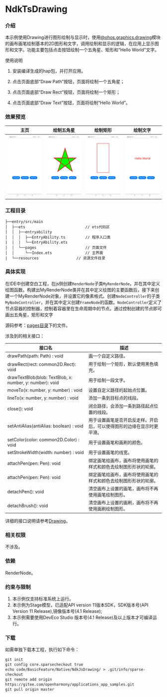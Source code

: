 # NdkTsDrawing

### 介绍

本示例使用Drawing进行图形绘制与显示时，使用[@ohos.graphics.drawing](https://gitee.com/openharmony/docs/blob/master/zh-cn/application-dev/reference/apis-arkgraphics2d/js-apis-graphics-drawing.md)模块的画布画笔绘制基本的2D图形和文字，调用绘制和显示的逻辑，在应用上显示图形和文字。功能主要包括点击按钮绘制一个五角星、矩形和“Hello World”文字。

使用说明

1. 安装编译生成的hap包，并打开应用。

2. 点击页面底部“Draw Path”按钮，页面将绘制一个五角星；

3. 点击页面底部“Draw Rect”按钮，页面将绘制一个矩形；

4. 点击页面底部“Draw Text”按钮，页面将绘制“Hello World”。

### 效果预览

| 主页                                 | 绘制五角星                                            | 绘制矩形                                            | 绘制文字                                            |
| ------------------------------------ | ----------------------------------------------- | ------------------------------------ | ------------------------------------ |
| ![main](screenshots/Index.jpeg) | ![Draw Path](screenshots/DrawPath.jpeg) | ![Draw Path](screenshots/DrawRect.jpeg) | ![Draw Path](screenshots/DrawText.jpeg) |

### 工程目录

```
├──entry/src/main
│  ├──ets                           // ets代码区
│  │  ├──entryability
│  │  │  ├──EntryAbility.ts         // 程序入口类
|  |  |  └──EntryAbility.ets
│  │  └──pages                      // 页面文件
│  │     └──Index.ets               // 主界面
|  └──resources         	    // 资源文件目录
```

### 具体实现

在IDE中创建空白工程，在js侧创建`RenderNode`子类`MyRenderNode`，并在其中定义绘图函数。构建出MyRenderNode类并在其中定义绘图的主要函数后，接下来创建一个MyRenderNode对象，并设置它的像素格式。创建`NodeController`的子类`MyNodeController`，并在其中定义创建`FrameNode`的函数。`NodeController`定义了节点容器的控制器，控制着容器里在生命周期中的节点。通过控制创建的节点即可画出五角星，矩形和文字

源码参考：[pages目录](entry/src/main/ets/pages)下的文件。

涉及到的相关接口：


| 接口名 | 描述 | 
| -------- | -------- |
| drawPath(path: Path) : void | 画一个自定义路径。 |
| drawRect(rect: common2D.Rect): void | 用于绘制一个矩形，默认使用黑色填充。 |
| drawTextBlob(blob: TextBlob, x: number, y: number): void | 用于绘制一段文字。 |
| moveTo(x: number, y: number) : void | 设置自定义路径的起始点位置。 |
| lineTo(x: number, y: number) : void | 添加一条到目标点的线段。 |
| close(): void | 闭合路径，会添加一条到路径起点位置的线段。 |
| setAntiAlias(antiAlias: boolean) : void | 用于设置画笔是否开启反走样。开启后，可以使得图形的边缘在显示时更平滑。|
| setColor(color: common2D.Color) : void | 用于设置画笔和画刷的颜色。|
| setStrokeWidth(width: number) : void | 用于设置画笔的线宽。|
| attachPen(pen: Pen): void | 绑定画笔给画布，画布将使用画笔的样式和颜色去绘制图形形状的轮廓。|
| attachPen(pen: Pen): void | 绑定画笔给画布，画布将使用画笔的样式和颜色去绘制图形形状的轮廓。|
| detachPen(): void | 清空画布上设置的画笔，画布将不再使用画笔绘制图形。|
| detachBrush(): void | 清空画布上设置的画刷，画布将不再使用画刷绘制图形。|

详细的接口说明请参考[Drawing](https://gitee.com/openharmony/docs/blob/master/zh-cn/application-dev/reference/apis-arkgraphics2d/js-apis-graphics-drawing.md)。

### 相关权限

不涉及。

### 依赖

RenderNode。

### 约束与限制

1. 本示例仅支持标准系统上运行。
2. 本示例为Stage模型，已适配API version 11版本SDK，SDK版本号(API Version 11 Release),镜像版本号(4.1 Release);
3. 本示例需要使用DevEco Studio 版本号(4.1 Release)及以上版本才可编译运行。
### 下载

如需单独下载本工程，执行如下命令：

```
git init
git config core.sparsecheckout true
echo code/BasicFeature/Native/NdkJsDrawing/ > .git/info/sparse-checkout
git remote add origin https://gitee.com/openharmony/applications_app_samples.git
git pull origin master
```